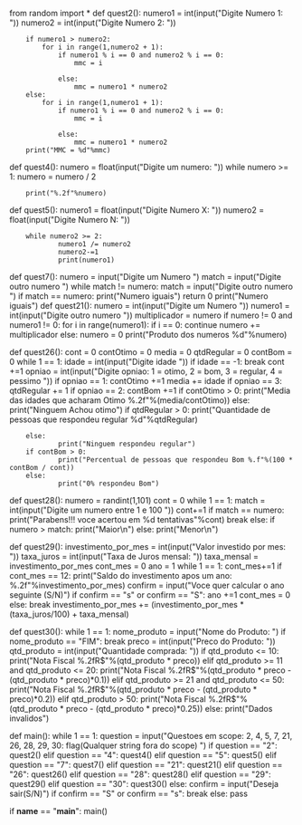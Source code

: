 
from random import *
def quest2():
        numero1 = int(input("Digite Numero 1: "))
        numero2 = int(input("Digite Numero 2: "))

        if numero1 > numero2:
            for i in range(1,numero2 + 1):
                if numero1 % i == 0 and numero2 % i == 0:
                    mmc = i
                
                else:
                    mmc = numero1 * numero2
        else:
            for i in range(1,numero1 + 1):
                if numero1 % i == 0 and numero2 % i == 0:
                    mmc = i
                    
                else:
                    mmc = numero1 * numero2
        print("MMC = %d"%mmc)

def quest4():
        numero = float(input("Digite um numero: "))
        while numero >= 1:
                numero = numero / 2

        print("%.2f"%numero)
        
def quest5():
        numero1 = float(input("Digite Numero X: "))
        numero2 = float(input("Digite Numero N: "))  

        while numero2 >= 2:
                numero1 /= numero2
                numero2-=1
                print(numero1)

def quest7():
        numero = input("Digite um Numero ")
        match = input("Digite outro numero ")
        while match != numero:
                match = input("Digite outro numero ")
                if match == numero:
                        print("Numero iguais")
                        return 0
        print("Numero iguais")
def quest21():
        numero = int(input("Digite um Numero "))
        numero1 = int(input("Digite outro numero "))
        multiplicador = numero
        if numero != 0 and numero1 != 0:
                for i in range(numero1):
                        if i == 0:
                                continue
                        numero += multiplicador
        else:
                numero = 0
        print("Produto dos numeros %d"%numero)
        
def quest26():
        cont = 0
        contOtimo = 0
        media = 0
        qtdRegular = 0
        contBom = 0
        while 1 == 1:
                idade = int(input("Digite idade "))
                if idade == -1:
                        break
                cont +=1
                opniao = int(input("Digite opniao: 1 = otimo, 2 = bom, 3 = regular, 4 = pessimo "))
                if opniao == 1:
                        contOtimo +=1
                        media += idade
                if opniao == 3:
                        qtdRegular += 1
                if opniao == 2:
                        contBom +=1
        if contOtimo > 0:
                print("Media das idades que acharam Otimo %.2f"%(media/contOtimo))
        else:
                print("Ninguem Achou otimo")
        if qtdRegular > 0:
                print("Quantidade de pessoas que respondeu regular %d"%qtdRegular)

        else:
                print("Ninguem respondeu regular")
        if contBom > 0:
                print("Percentual de pessoas que respondeu Bom %.f"%(100 * contBom / cont))
        else:
                print("0% respondeu Bom")
                        

def quest28():
        numero = randint(1,101)
        cont = 0
        while 1 == 1:
                match = int(input("Digite um numero entre 1 e 100 "))
                cont+=1
                if match == numero:
                        print("Parabens!!! voce acertou em %d tentativas"%cont)
                        break
                else:
                        if numero > match:
                                print("Maior\n")
                        else:
                                print("Menor\n")
                        
                
                
                
def quest29():
        investimento_por_mes = int(input("Valor investido por mes: "))
        taxa_juros = int(input("Taxa de Juros mensal: "))
        taxa_mensal = investimento_por_mes
        cont_mes = 0
        ano = 1
        while 1 == 1:
                cont_mes+=1
                if cont_mes == 12:
                        print("Saldo do investimento apos um ano: %.2f"%investimento_por_mes)
                        confirm = input("Voce quer calcular o ano seguinte (S/N)")
                        if confirm == "s" or confirm == "S":
                                ano +=1
                                cont_mes = 0
                        else:
                                break
                investimento_por_mes += (investimento_por_mes * (taxa_juros/100) + taxa_mensal)
                
def quest30():
        while 1 == 1:
                nome_produto = input("Nome do Produto: ")
                if nome_produto == "FIM":
                        break
                preco = int(input("Preco do Produto: "))
                qtd_produto = int(input("Quantidade comprada: "))
                if qtd_produto <= 10:
                        print("Nota Fiscal %.2fR$"%(qtd_produto * preco))
                elif qtd_produto >= 11 and qtd_produto <= 20:
                        print("Nota Fiscal %.2fR$"%(qtd_produto * preco - (qtd_produto * preco)*0.1))
                elif qtd_produto >= 21 and qtd_produto <= 50:
                        print("Nota Fiscal %.2fR$"%(qtd_produto * preco - (qtd_produto * preco)*0.2))
                elif qtd_produto > 50:
                        print("Nota Fiscal %.2fR$"%(qtd_produto * preco - (qtd_produto * preco)*0.25))
                else:
                        print("Dados invalidos")
                        
        
def main():
        while 1 == 1:
                question = input("Questoes em scope: 2, 4, 5, 7, 21, 26, 28, 29, 30: flag(Qualquer string fora do scope) ")
                if question == "2":
                        quest2()
                elif question == "4":
                        quest4()
                elif question == "5":
                        quest5()
                elif question == "7":
                        quest7()
                elif question == "21":
                        quest21()
                elif question == "26":
                        quest26()
                elif question == "28":
                        quest28()
                elif question == "29":
                        quest29()
                elif question == "30":
                        quest30()
                else:
                        confirm = input("Deseja sair(S/N)")
                        if confirm == "S" or confirm == "s":
                                break
                        else:
                                pass
                        
        
        
if __name__ == "__main__":
        main()
